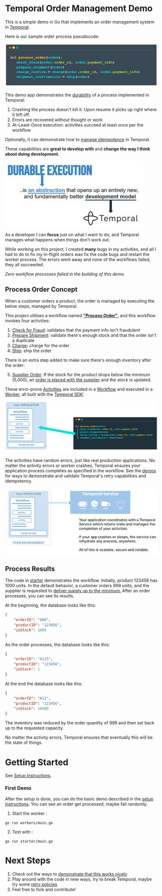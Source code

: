 # Temporal Order Management Demo
This is a simple demo in Go that implements an order management system  in [Temporal](https://temporal.io/).

Here is our sample order process pseudocode:

![pitchcode](./resources/pitchcode.png)


This demo app demonstrates the [durability](https://temporal.io/how-it-works) of a process implemented in Temporal:
1. Crashing the process doesn't kill it. Upon resume it picks up right where it left off.
2. Errors are recovered without thought or work
3. At-Least-Once execution: activities succeed at least once per the workflow

Optionally, it can demonstrate how to [manage idempotence](./demos.md##duplicate-order-idempotence) in Temporal.

These capabilities are **great to develop with** and **change the way I think about doing development.** 

![durable_execution](./resources/durable_execution_abstraction_small.png)

As a developer I can **focus** just on what I want to do, and Temporal manages what happens when things don't work out. 

While working on this project, I created **many** bugs in my activities, and all I had to do to fix my in-flight orders was fix the code bugs and restart the worker process. The  errors went away and none of the workflows failed, they all succeeded.

*Zero workflow processes failed in the building of this demo*.



## Process Order Concept
When a customer orders a product, the order is managed by executing the below steps, managed by Temporal.
 
This project utilises a workflow named [**"Process Order"**](./workflows/process_order.go), and this workflow invokes four activities:

 1. [Check for Fraud](./activities/check_fraud.go): validates that the payment info isn't fraudulent 
 2. [Prepare Shipment](./activities/prepare_shipment.go): validate there's enough stock and that the order isn't a duplicate
 3. [Charge](./activities/charge.go): charge for the order
 4. [Ship](./activities/ship.go): ship the order
 
 There is an extra step added to make sure there's enough inventory after the order:

 5. [Supplier Order](./activities/supplier_order.go). If the stock for the product drops below the minimum (5,000), an [order is placed with the supplier](./inventory/inventory.go) and the stock is updated.

These error-prone [Activities](https://docs.temporal.io/activities) are included in a [Workflow](https://docs.temporal.io/workflows) and executed in a [Worker](https://docs.temporal.io/workers), all built with the [Temporal SDK](https://docs.temporal.io/dev-guide):

![how_does_it_work](./resources/workflows_activities_steps.png)

The activities have random errors, just like real production applications. No matter the activity errors or worker crashes, Temporal ensures your application process completes as specified in the workflow. See the [demos](./demos.md) for ways to demonstrate and validate Temporal's retry capabilities and idempotency. 

![durable_execution](./resources/temporal_app_and_temporal_service.png)



## Process Results
The code in [starter](./starter/main.go) demonstrates the workflow. Initially, product 123456 has 1000 units. In the default behavior, a customer orders 999 units, and the supplier is requested to [deliver supply up to the minimum.](./inventory/inventory.go) After an order processes, you can see its results.

At the beginning, the database looks like this:

```json
{
    "orderID": "000",
    "productID": "123456",
    "inStock": 1000
}
```

As the order processes, the database looks like this:
```json
{
    "orderID": "A123",
    "productID": "123456",
    "inStock": 1
}
```

At the end the database looks like this:

```json
{
    "orderID": "A12",
    "productID": "123456",
    "inStock": 10000
}
```
The inventory was reduced by the order quantity of 999 and then set back up to the requested capacity.

No matter the activity errors, Temporal ensures that eventually this will be the state of things.

# Getting Started
See [Setup Instructions](./setup.md).
### First Demo
After the setup is done, you can do the  basic demo described in the [setup instructions](./setup.md). 
You can see an order get processed, maybe fail randomly.
1. Start the worker :
```shell
go run workers/main.go
```

2. Test with :
```shell 
go run starter/main.go
```

# Next Steps
1. Check out the ways to [demonstrate that this works nicely](./demos.md)
2. Play around with the code in new ways, try to break Temporal, maybe try some [retry policies](https://docs.temporal.io/retry-policies#:~:text=A%20Retry%20Policy%20works%20in,or%20an%20Activity%20Task%20Execution.) 
3. Feel free to fork and contribute!
